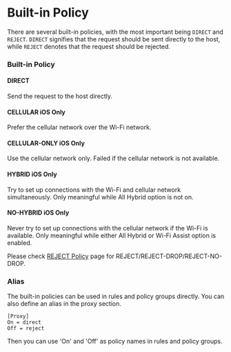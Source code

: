 Built-in Policy
===============

There are several built-in policies, with the most important being `DIRECT` and `REJECT`. `DIRECT` signifies that the request should be sent directly to the host, while `REJECT` denotes that the request should be rejected.

### Built-in Policy

#### DIRECT

Send the request to the host directly.

#### CELLULAR iOS Only

Prefer the cellular network over the Wi-Fi network.

#### CELLULAR-ONLY iOS Only

Use the cellular network only. Failed if the cellular network is not available.

#### HYBRID iOS Only

Try to set up connections with the Wi-Fi and cellular network simultaneously. Only meaningful while All Hybrid option is not on.

#### NO-HYBRID iOS Only

Never try to set up connections with the cellular network if the Wi-Fi is available. Only meaningful while either All Hybrid or Wi-Fi Assist option is enabled.

Please check [REJECT Policy](reject.html) page for REJECT/REJECT-DROP/REJECT-NO-DROP.

### Alias

The built-in policies can be used in rules and policy groups directly. You can also define an alias in the proxy section.

```
[Proxy]
On = direct
Off = reject
```

Then you can use 'On' and 'Off' as policy names in rules and policy groups.